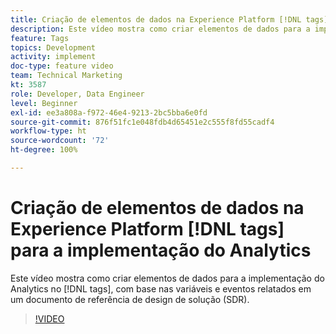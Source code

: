 ```yaml
---
title: Criação de elementos de dados na Experience Platform [!DNL tags]  para a implementação do Analytics
description: Este vídeo mostra como criar elementos de dados para a implementação do Analytics no  [!DNL tags] , com base nas variáveis e eventos documentados em um documento de Referência de design de solução (SDR).
feature: Tags
topics: Development
activity: implement
doc-type: feature video
team: Technical Marketing
kt: 3587
role: Developer, Data Engineer
level: Beginner
exl-id: ee3a808a-f972-46e4-9213-2bc5bba6e0fd
source-git-commit: 876f51fc1e048fdb4d65451e2c555f8fd55cadf4
workflow-type: ht
source-wordcount: '72'
ht-degree: 100%

---
```


# Criação de elementos de dados na Experience Platform [!DNL tags] para a implementação do Analytics

Este vídeo mostra como criar elementos de dados para a implementação do Analytics no [!DNL tags], com base nas variáveis e eventos relatados em um documento de referência de design de solução (SDR).

>[!VIDEO](https://video.tv.adobe.com/v/28760/?quality=12&learn=on)
